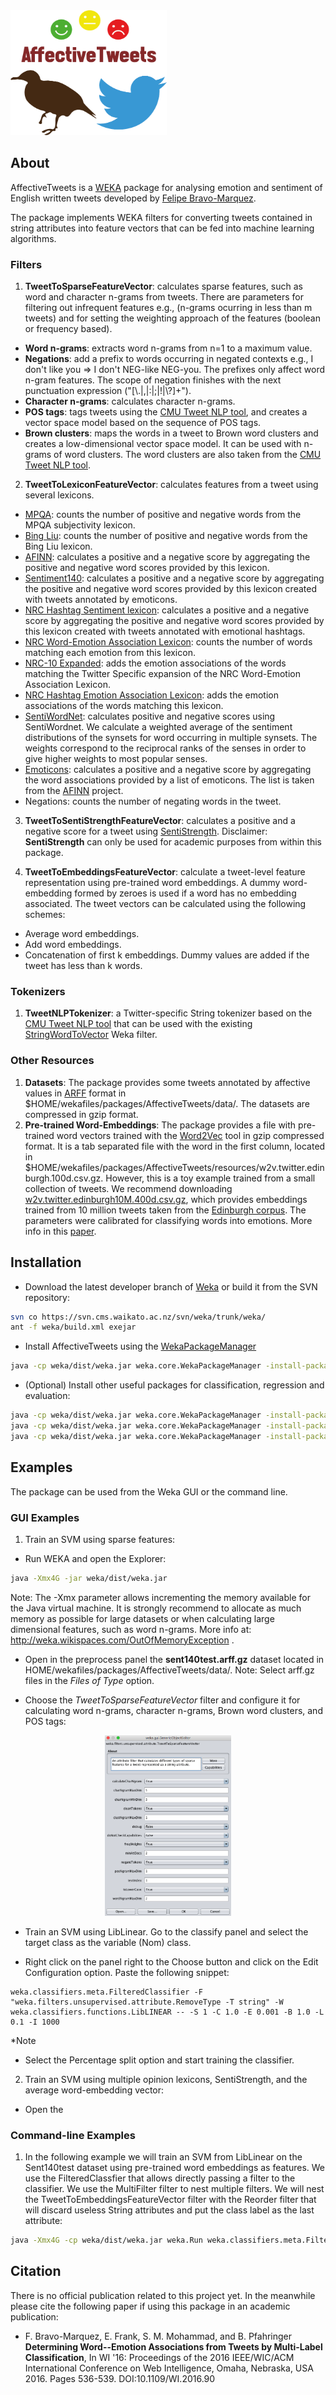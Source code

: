 <img src="img/logo.png" alt="alt text" width="250px" height="200px"> 

## About

AffectiveTweets is a [WEKA](http://www.cs.waikato.ac.nz/~ml/weka/) package for analysing emotion and sentiment of English written tweets developed by [Felipe Bravo-Marquez](http://www.cs.waikato.ac.nz/~fjb11/). 

The package implements WEKA filters for converting tweets contained in string attributes into feature vectors that can be fed into machine learning algorithms.

### Filters

1. __TweetToSparseFeatureVector__: calculates sparse features, such as word and character n-grams from tweets. There are parameters for filtering out infrequent features e.g., (n-grams ocurring in less than m tweets) and for setting the weighting approach of the features (boolean or frequency based).
 * __Word n-grams__: extracts word n-grams from n=1 to a maximum value. 
 * __Negations__: add a prefix to words occurring in negated contexts e.g., I don't like you => I don't NEG-like NEG-you. The prefixes only affect word n-gram features. The scope of negation finishes with the next punctuation expression ("[\\.|,|:|;|!|\\?]+").
 * __Character n-grams__: calculates character n-grams.
 * __POS tags__: tags tweets using the [CMU Tweet NLP tool](http://www.cs.cmu.edu/~ark/TweetNLP/), and creates a vector space model based on the sequence of POS tags. 
 * __Brown clusters__: maps the words in a tweet to Brown word clusters and creates a low-dimensional vector space model. It can be used with n-grams of word clusters. The word clusters are also taken from the [CMU Tweet NLP tool](http://www.cs.cmu.edu/~ark/TweetNLP/).

2. __TweetToLexiconFeatureVector__: calculates features from a tweet using several lexicons.
 * [MPQA](http://mpqa.cs.pitt.edu/lexicons/subj_lexicon): counts the number of positive and negative words from the MPQA subjectivity lexicon.
 * [Bing Liu](https://www.cs.uic.edu/~liub/FBS/sentiment-analysis.html#lexicon): counts the number of positive and negative words from the Bing Liu lexicon.
 * [AFINN](https://github.com/fnielsen/afinn): calculates a positive and a negative score by aggregating the positive and negative word scores provided by this lexicon.
 * [Sentiment140](http://saifmohammad.com/WebPages/lexicons.html): calculates a positive and a negative score by aggregating the positive and negative word scores provided by this lexicon created with tweets annotated by emoticons. 
 * [NRC Hashtag Sentiment lexicon](http://saifmohammad.com/WebPages/lexicons.html): calculates a positive and a negative score by aggregating the positive and negative word scores provided by this lexicon created with tweets annotated with emotional hashtags. 
 * [NRC Word-Emotion Association Lexicon](http://saifmohammad.com/WebPages/NRC-Emotion-Lexicon.htm): counts the number of words matching each emotion from this lexicon.
 * [NRC-10 Expanded](http://www.cs.waikato.ac.nz/ml/sa/lex.html#emolextwitter): adds the emotion associations of the words matching the Twitter Specific expansion of the NRC Word-Emotion Association Lexicon.
 * [NRC Hashtag Emotion Association Lexicon](http://saifmohammad.com/WebPages/lexicons.html): adds the emotion associations of the words matching this lexicon.  
 * [SentiWordNet](http://sentiwordnet.isti.cnr.it): calculates positive and negative scores using SentiWordnet. We calculate a weighted average of the sentiment distributions of the synsets for word occurring in multiple synsets. The weights correspond to the reciprocal ranks of the senses in order to give higher weights to most popular senses. 
 * [Emoticons](https://github.com/fnielsen/afinn): calculates a positive and a negative score by aggregating the word associations provided by a list of emoticons. The list is taken from the [AFINN](https://github.com/fnielsen/afinn) project.
 * Negations: counts the number of negating words in the tweet.
 
3. __TweetToSentiStrengthFeatureVector__: calculates a positive and a negative score for a tweet using [SentiStrength](http://sentistrength.wlv.ac.uk/). Disclaimer: __SentiStrength__ can only be used for academic purposes from within this package.
 
4. __TweetToEmbeddingsFeatureVector__: calculate a tweet-level feature representation using pre-trained word embeddings. A dummy word-embedding formed by zeroes is used if a word has no embedding associated. The tweet vectors can be calculated using the following schemes: 
 * Average word embeddings.
 * Add word embeddings. 
 * Concatenation of first k embeddings. Dummy values are added if the tweet has less than k words. 


### Tokenizers

1. __TweetNLPTokenizer__: a Twitter-specific String tokenizer based on the [CMU Tweet NLP tool](http://www.cs.cmu.edu/~ark/TweetNLP/) that can be used with the existing [StringWordToVector](http://weka.sourceforge.net/doc.dev/weka/filters/unsupervised/attribute/StringToWordVector.html) Weka filter. 

### Other Resources

1. __Datasets__: The package provides some tweets annotated by affective values in [ARFF](http://weka.wikispaces.com/ARFF) format in $HOME/wekafiles/packages/AffectiveTweets/data/. The datasets are compressed in gzip format.
2. __Pre-trained Word-Embeddings__: The package provides a file with pre-trained word vectors trained with the [Word2Vec](https://code.google.com/archive/p/word2vec/) tool in gzip compressed format. It is a tab separated file with the word in the first column, located in $HOME/wekafiles/packages/AffectiveTweets/resources/w2v.twitter.edinburgh.100d.csv.gz. However, this is a toy example trained from a small collection of tweets. We recommend downloading [w2v.twitter.edinburgh10M.400d.csv.gz](https://github.com/felipebravom/AffectiveTweets/releases/download/1.0.0/w2v.twitter.edinburgh10M.400d.csv.gz), which provides  embeddings trained from 10 million tweets taken from the [Edinburgh corpus](http://www.aclweb.org/anthology/W/W10/W10-0513.pdf). The parameters were calibrated for classifying words into emotions. More info in this [paper](http://www.cs.waikato.ac.nz/~fjb11/publications/wi2016a.pdf).
 
## Installation

* Download the latest developer branch of [Weka](http://www.cs.waikato.ac.nz/ml/weka/snapshots/weka_snapshots.html) or build it from the SVN repository: 

```bash
svn co https://svn.cms.waikato.ac.nz/svn/weka/trunk/weka/
ant -f weka/build.xml exejar
```

* Install AffectiveTweets using the [WekaPackageManager](http://weka.wikispaces.com/How+do+I+use+the+package+manager%3F) 

```bash
java -cp weka/dist/weka.jar weka.core.WekaPackageManager -install-package https://github.com/felipebravom/AffectiveTweets/releases/download/1.0.0/AffectiveTweets1.0.0.zip
```

* (Optional) Install other useful packages for classification, regression and evaluation:

```bash
java -cp weka/dist/weka.jar weka.core.WekaPackageManager -install-package LibLINEAR
java -cp weka/dist/weka.jar weka.core.WekaPackageManager -install-package LibSVM
java -cp weka/dist/weka.jar weka.core.WekaPackageManager -install-package RankCorrelation
```


## Examples
The package can be used from the Weka GUI or the command line.

### GUI Examples
1. Train an SVM using sparse features:
 * Run WEKA and open the Explorer:  
 ```bash
 java -Xmx4G -jar weka/dist/weka.jar 
```
 Note: The -Xmx parameter allows incrementing the memory available for the Java virtual machine. It is strongly recommend to allocate as much memory as possible for large datasets or when calculating large dimensional features, such as word n-grams. More info at: http://weka.wikispaces.com/OutOfMemoryException .

 * Open in the preprocess panel the __sent140test.arff.gz__ dataset located in HOME/wekafiles/packages/AffectiveTweets/data/. Note: Select arff.gz files in the *Files of Type* option. 

 * Choose the *TweetToSparseFeatureVector* filter and configure it for calculating word n-grams, character n-grams, Brown word clusters, and POS tags:

 <p align="center">
 <img src="img/tweetToSparseOptions.png" alt="alt text" width="40%" height="40%"> 
 </p>

 * Train an SVM using LibLinear. Go to the classify panel and select the target class as the variable (Nom) class. 
 
 * Right click on the panel right to the Choose button and click on the Edit Configuration option. Paste the following snippet:
```
weka.classifiers.meta.FilteredClassifier -F "weka.filters.unsupervised.attribute.RemoveType -T string" -W weka.classifiers.functions.LibLINEAR -- -S 1 -C 1.0 -E 0.001 -B 1.0 -L 0.1 -I 1000
``` 
*Note 
 
* Select the Percentage split option and start training the classifier. 

2. Train an SVM using multiple opinion lexicons, SentiStrength, and the average word-embedding vector:
 * Open the 


### Command-line Examples

1. In the following example we will train an SVM from LibLinear on the Sent140test dataset using pre-trained word embeddings as features. We use the FilteredClassfier that allows directly  passing a filter to the classifier.
 We use the MultiFilter filter to nest multiple filters. We will nest the TweetToEmbeddingsFeatureVector filter with the Reorder filter  that will discard useless String attributes and put the class label as the last attribute:

 ```bash
java -Xmx4G -cp weka/dist/weka.jar weka.Run weka.classifiers.meta.FilteredClassifier -t $HOME/wekafiles/packages/AffectiveTweets/data/sent140test.arff.gz -split-percentage 66 -F "weka.filters.MultiFilter -F \"weka.filters.unsupervised.attribute.TweetToEmbeddingsFeatureVector -I 1 -B $HOME/wekafiles/packages/AffectiveTweets/resources/w2v.twitter.edinburgh.100d.csv.gz -S 0 -K 15 -L -O\" -F \"weka.filters.unsupervised.attribute.Reorder -R 4-last,3\"" -W weka.classifiers.functions.LibLINEAR -- -S 1 -C 1.0 -E 0.001 -B 1.0 -L 0.1 -I 1000
```





## Citation
There is no official publication related to this project yet. In the meanwhile please cite the following paper if using this package in an academic publication:

* F. Bravo-Marquez, E. Frank, S. M. Mohammad, and B. Pfahringer __Determining Word--Emotion Associations from Tweets by Multi-Label Classification__, In WI '16: Proceedings of the 2016 IEEE/WIC/ACM International Conference on Web Intelligence, Omaha, Nebraska, USA 2016. Pages 536-539. DOI:10.1109/WI.2016.90
